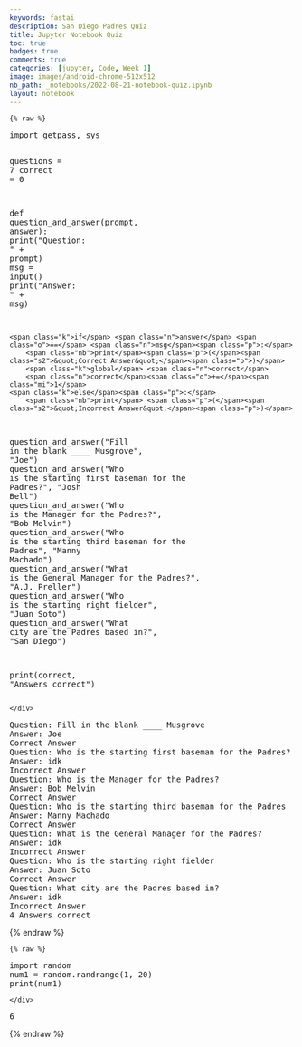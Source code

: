 ```yaml
---
keywords: fastai
description: San Diego Padres Quiz
title: Jupyter Notebook Quiz
toc: true 
badges: true
comments: true
categories: [jupyter, Code, Week 1]
image: images/android-chrome-512x512
nb_path: _notebooks/2022-08-21-notebook-quiz.ipynb
layout: notebook
---
```


<!--
#################################################
### THIS FILE WAS AUTOGENERATED! DO NOT EDIT! ###
#################################################
# file to edit: _notebooks/2022-08-21-notebook-quiz.ipynb
-->

<div class="container" id="notebook-container">
        
    {% raw %}
    
<div class="cell border-box-sizing code_cell rendered">
<div class="input">

<div class="inner_cell">
    <div class="input_area">
<div class=" highlight hl-ipython3"><pre><span></span><span class="kn">import</span> <span class="nn">getpass</span><span class="o">,</span> <span class="nn">sys</span>

<span class="n">questions</span> <span class="o">=</span> <span class="mi">7</span>
<span class="n">correct</span> <span class="o">=</span> <span class="mi">0</span>

<span class="k">def</span> <span class="nf">question_and_answer</span><span class="p">(</span><span class="n">prompt</span><span class="p">,</span> <span class="n">answer</span><span class="p">):</span>
    <span class="nb">print</span><span class="p">(</span><span class="s2">&quot;Question: &quot;</span> <span class="o">+</span> <span class="n">prompt</span><span class="p">)</span>
    <span class="n">msg</span> <span class="o">=</span> <span class="nb">input</span><span class="p">()</span>
    <span class="nb">print</span><span class="p">(</span><span class="s2">&quot;Answer: &quot;</span> <span class="o">+</span> <span class="n">msg</span><span class="p">)</span>
    
    <span class="k">if</span> <span class="n">answer</span> <span class="o">==</span> <span class="n">msg</span><span class="p">:</span>
        <span class="nb">print</span><span class="p">(</span><span class="s2">&quot;Correct Answer&quot;</span><span class="p">)</span>
        <span class="k">global</span> <span class="n">correct</span>
        <span class="n">correct</span><span class="o">+=</span><span class="mi">1</span>
    <span class="k">else</span><span class="p">:</span>
        <span class="nb">print</span> <span class="p">(</span><span class="s2">&quot;Incorrect Answer&quot;</span><span class="p">)</span>
 
<span class="n">question_and_answer</span><span class="p">(</span><span class="s2">&quot;Fill in the blank ____ Musgrove&quot;</span><span class="p">,</span> <span class="s2">&quot;Joe&quot;</span><span class="p">)</span>
<span class="n">question_and_answer</span><span class="p">(</span><span class="s2">&quot;Who is the starting first baseman for the Padres?&quot;</span><span class="p">,</span> <span class="s2">&quot;Josh Bell&quot;</span><span class="p">)</span>
<span class="n">question_and_answer</span><span class="p">(</span><span class="s2">&quot;Who is the Manager for the Padres?&quot;</span><span class="p">,</span> <span class="s2">&quot;Bob Melvin&quot;</span><span class="p">)</span>
<span class="n">question_and_answer</span><span class="p">(</span><span class="s2">&quot;Who is the starting third baseman for the Padres&quot;</span><span class="p">,</span> <span class="s2">&quot;Manny Machado&quot;</span><span class="p">)</span>
<span class="n">question_and_answer</span><span class="p">(</span><span class="s2">&quot;What is the General Manager for the Padres?&quot;</span><span class="p">,</span> <span class="s2">&quot;A.J. Preller&quot;</span><span class="p">)</span>
<span class="n">question_and_answer</span><span class="p">(</span><span class="s2">&quot;Who is the starting right fielder&quot;</span><span class="p">,</span> <span class="s2">&quot;Juan Soto&quot;</span><span class="p">)</span>
<span class="n">question_and_answer</span><span class="p">(</span><span class="s2">&quot;What city are the Padres based in?&quot;</span><span class="p">,</span> <span class="s2">&quot;San Diego&quot;</span><span class="p">)</span>

<span class="nb">print</span><span class="p">(</span><span class="n">correct</span><span class="p">,</span> <span class="s2">&quot;Answers correct&quot;</span><span class="p">)</span>
</pre></div>

    </div>
</div>
</div>

<div class="output_wrapper">
<div class="output">

<div class="output_area">

<div class="output_subarea output_stream output_stdout output_text">
<pre>Question: Fill in the blank ____ Musgrove
Answer: Joe
Correct Answer
Question: Who is the starting first baseman for the Padres?
Answer: idk
Incorrect Answer
Question: Who is the Manager for the Padres?
Answer: Bob Melvin
Correct Answer
Question: Who is the starting third baseman for the Padres
Answer: Manny Machado
Correct Answer
Question: What is the General Manager for the Padres?
Answer: idk
Incorrect Answer
Question: Who is the starting right fielder
Answer: Juan Soto
Correct Answer
Question: What city are the Padres based in?
Answer: idk
Incorrect Answer
4 Answers correct
</pre>
</div>
</div>

</div>
</div>

</div>
    {% endraw %}

    {% raw %}
    
<div class="cell border-box-sizing code_cell rendered">
<div class="input">

<div class="inner_cell">
    <div class="input_area">
<div class=" highlight hl-ipython3"><pre><span></span><span class="kn">import</span> <span class="nn">random</span>
<span class="n">num1</span> <span class="o">=</span> <span class="n">random</span><span class="o">.</span><span class="n">randrange</span><span class="p">(</span><span class="mi">1</span><span class="p">,</span> <span class="mi">20</span><span class="p">)</span>
<span class="nb">print</span><span class="p">(</span><span class="n">num1</span><span class="p">)</span>
</pre></div>

    </div>
</div>
</div>

<div class="output_wrapper">
<div class="output">

<div class="output_area">

<div class="output_subarea output_stream output_stdout output_text">
<pre>6
</pre>
</div>
</div>

</div>
</div>

</div>
    {% endraw %}

</div>
 

